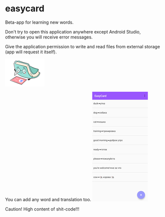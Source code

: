 # easycard
Beta-app for learning new words.

Don't try to open this application anywhere except Android Studio, otherwise you will receive error messages.

Give the application permission to write and read files from external storage (app will request it itself).

![EasyCard](https://github.com/jenyasubbotina/easycard/blob/master/src_r/easycard1.png)

You can add any word and translation too.
![EasyCard](https://github.com/jenyasubbotina/easycard/blob/master/src_r/s1.jpg)

Caution! High content of shit-code!!!
